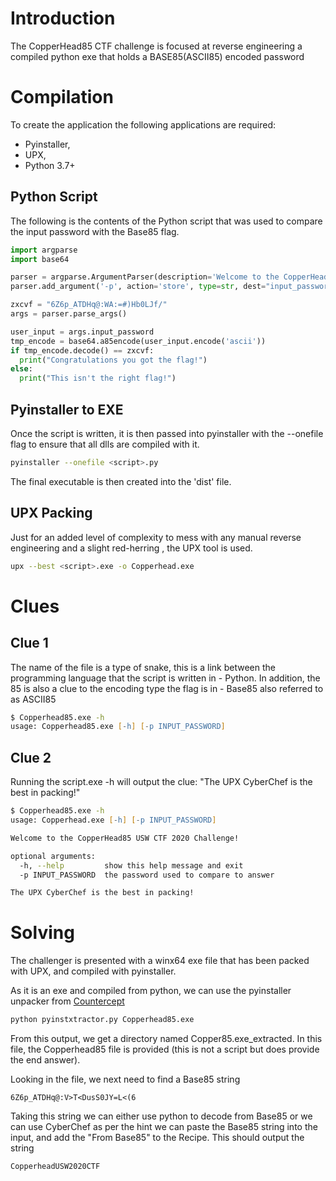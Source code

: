 # Introduction
The CopperHead85 CTF challenge is focused at reverse engineering a compiled python exe that holds a BASE85(ASCII85) encoded password

# Compilation
To create the application the following applications are required: 

* Pyinstaller, 
* UPX, 
* Python 3.7+

## Python Script
The following is the contents of the Python script that was used to compare the input password with the Base85 flag.

```python
import argparse
import base64

parser = argparse.ArgumentParser(description='Welcome to the CopperHead85 USW CTF 2020 Challenge!', epilog='The UPX CyberChef is the best in packing!')
parser.add_argument('-p', action='store', type=str, dest="input_password", help="the password used to compare to answer", default=True)

zxcvf = "6Z6p_ATDHq@:WA:=#)Hb0LJf/"
args = parser.parse_args()

user_input = args.input_password
tmp_encode = base64.a85encode(user_input.encode('ascii'))
if tmp_encode.decode() == zxcvf:
  print("Congratulations you got the flag!")
else:
  print("This isn't the right flag!")
```

## Pyinstaller to EXE
Once the script is written, it is then passed into pyinstaller with the --onefile flag to ensure that all dlls are compiled with it.

```zsh
pyinstaller --onefile <script>.py
```

The final executable is then created into the 'dist' file.

## UPX Packing
Just for an added level of complexity to mess with any manual reverse engineering and a slight red-herring , the UPX tool is used.

```zsh
upx --best <script>.exe -o Copperhead.exe
```

# Clues


## Clue 1
The name of the file is a type of snake, this is a link between the programming language that the script is written in - Python.
In addition, the 85 is also a clue to the encoding type the flag is in - Base85 also referred to as ASCII85

```zsh
$ Copperhead85.exe -h
usage: Copperhead85.exe [-h] [-p INPUT_PASSWORD]
```

## Clue 2
Running the script.exe -h will output the clue: "The UPX CyberChef is the best in packing!"

```zsh
$ Copperhead85.exe -h
usage: Copperhead.exe [-h] [-p INPUT_PASSWORD]

Welcome to the CopperHead85 USW CTF 2020 Challenge!

optional arguments:
  -h, --help         show this help message and exit
  -p INPUT_PASSWORD  the password used to compare to answer

The UPX CyberChef is the best in packing!
```

# Solving
The challenger is presented with a winx64 exe file that has been packed with UPX, and compiled with pyinstaller.

As it is an exe and compiled from python, we can use the pyinstaller unpacker from [Countercept](https://github.com/countercept/python-exe-unpacker)

```zsh
python pyinstxtractor.py Copperhead85.exe
```

From this output, we get a directory named Copper85.exe_extracted. In this file, the Copperhead85 file is provided (this is not a script but does provide the end answer).

Looking in the file, we next need to find a Base85 string

```
6Z6p_ATDHq@:V>T<DusS0JY=L<(6
```

Taking this string we can either use python to decode from Base85 or we can use CyberChef as per the hint we can paste the Base85 string into the input, and add the "From Base85" to the Recipe. This should output the string
```
CopperheadUSW2020CTF
```
